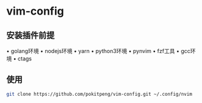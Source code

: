 # vim-config

## 安装插件前提
• golang环境
• nodejs环境
• yarn
• python3环境
• pynvim
• fzf工具
• gcc环境
• ctags

## 使用
```bash
git clone https://github.com/pokitpeng/vim-config.git ~/.config/nvim
```